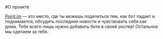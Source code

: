 #O проекте

[Point.im](https://point.im) — это место, где ты можешь поделиться тем, как бот падает и поднимается, обсудить последние новости и чувствовать себя как дома. Тебе всего-лишь нужно добавить бота в своей ростер! Остальное мы сделаем за тебя.
